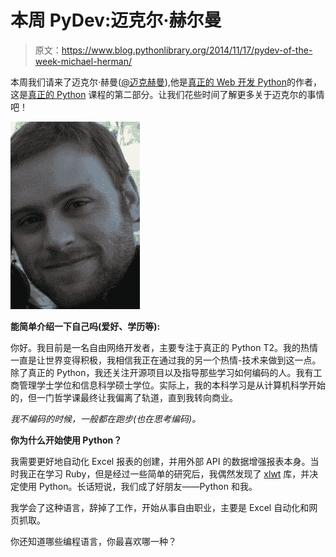 # 本周 PyDev:迈克尔·赫尔曼

> 原文：<https://www.blog.pythonlibrary.org/2014/11/17/pydev-of-the-week-michael-herman/>

本周我们请来了迈克尔·赫曼([@迈克赫曼](https://twitter.com/MikeHerman)),他是[真正的 Web 开发 Python](https://www.kickstarter.com/projects/1369857650/real-python-for-web-development-featuring-web2py)的作者，这是[真正的 Python](https://realpython.com/) 课程的第二部分。让我们花些时间了解更多关于迈克尔的事情吧！

[![378_43330403407_4430_n](img/06a99415df62a60bf77a2377c6808929.png)](https://www.blog.pythonlibrary.org/wp-content/uploads/2014/11/378_43330403407_4430_n.jpg)

**能简单介绍一下自己吗(爱好、学历等):**

你好。我目前是一名自由网络开发者，主要专注于真正的 Python T2。我的热情一直是让世界变得积极，我相信我正在通过我的另一个热情-技术来做到这一点。除了真正的 Python，我还关注开源项目以及指导那些学习如何编码的人。我有工商管理学士学位和信息科学硕士学位。实际上，我的本科学习是从计算机科学开始的，但一门哲学课最终让我偏离了轨道，直到我转向商业。

*我不编码的时候，一般都在跑步(也在思考编码)。*

**你为什么开始使用 Python？**

我需要更好地自动化 Excel 报表的创建，并用外部 API 的数据增强报表本身。当时我正在学习 Ruby，但是经过一些简单的研究后，我偶然发现了 [xlwt](http://www.python-excel.org/) 库，并决定使用 Python。长话短说，我们成了好朋友——Python 和我。

我学会了这种语言，辞掉了工作，开始从事自由职业，主要是 Excel 自动化和网页抓取。

你还知道哪些编程语言，你最喜欢哪一种？